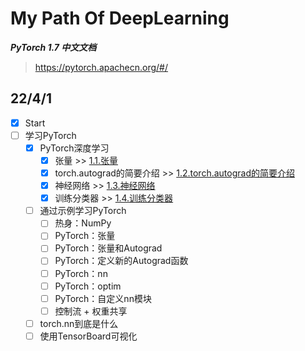# My Path Of DeepLearning

***PyTorch 1.7 中文文档*** 
>
> <https://pytorch.apachecn.org/#/>

## 22/4/1

- [x] Start
- [ ] 学习PyTorch
  - [x] PyTorch深度学习
    - [x] 张量 >> [1.1.张量](1/1.1/1.1.张量.ipynb)
    - [x] torch.autograd的简要介绍 >> [1.2.torch.autograd的简要介绍](1/1.2/1.2.torch.autograd的简要介绍.ipynb)
    - [x] 神经网络 >> [1.3.神经网络](1/1.3/1.3.神经网络.ipynb)
    - [x] 训练分类器 >> [1.4.训练分类器](1/1.4/1.4.训练分类器.ipynb)
  - [ ] 通过示例学习PyTorch
    - [ ] 热身：NumPy
    - [ ] PyTorch：张量
    - [ ] PyTorch：张量和Autograd
    - [ ] PyTorch：定义新的Autograd函数
    - [ ] PyTorch：nn
    - [ ] PyTorch：optim
    - [ ] PyTorch：自定义nn模块
    - [ ] 控制流 + 权重共享
  - [ ] torch.nn到底是什么
  - [ ] 使用TensorBoard可视化